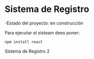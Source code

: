 <h1>Sistema de Registro</h1>

-Estado del proyecto: en construcción

Para ejecutar el sisteam dees poner:

```npm install react```

Sistema de Registro 2
